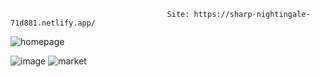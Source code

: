                                        Site: https://sharp-nightingale-71d881.netlify.app/

![homepage](https://user-images.githubusercontent.com/80495650/150134902-da90c6b7-a58d-4875-a76c-9993f49c2510.png)

![image](https://user-images.githubusercontent.com/80495650/150134926-84196d91-8a0d-4399-99ca-c66033a40965.png)
![market](https://user-images.githubusercontent.com/80495650/150134939-b2a3cfc5-dccc-450e-952a-35d8a5e4d5ac.png)

